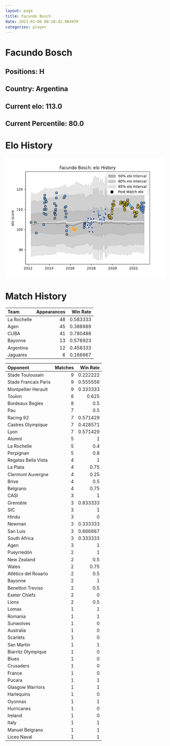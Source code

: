 ```yaml
---  
layout: page  
title: Facundo Bosch  
date: 2023-01-06 00:20:42.004939  
categories: player  
---
```

# Facundo Bosch

## Positions: H

## Country: Argentina

## Current elo: 113.0

## Current Percentile: 80.0

# Elo History


![elo history](history_FacundoBosch.png)
# Match History


| Team        |   Appearances |   Win Rate |
|:------------|--------------:|-----------:|
| La Rochelle |            48 |   0.583333 |
| Agen        |            45 |   0.388889 |
| CUBA        |            41 |   0.780488 |
| Bayonne     |            13 |   0.576923 |
| Argentina   |            12 |   0.458333 |
| Jaguares    |             6 |   0.166667 |

| Opponent             |   Matches |   Win Rate |
|:---------------------|----------:|-----------:|
| Stade Toulousain     |         9 |   0.222222 |
| Stade Francais Paris |         9 |   0.555556 |
| Montpellier Herault  |         9 |   0.333333 |
| Toulon               |         8 |   0.625    |
| Bordeaux Begles      |         8 |   0.5      |
| Pau                  |         7 |   0.5      |
| Racing 92            |         7 |   0.571429 |
| Castres Olympique    |         7 |   0.428571 |
| Lyon                 |         7 |   0.571429 |
| Alumni               |         5 |   1        |
| La Rochelle          |         5 |   0.4      |
| Perpignan            |         5 |   0.8      |
| Regatas Bella Vista  |         4 |   1        |
| La Plata             |         4 |   0.75     |
| Clermont Auvergne    |         4 |   0.25     |
| Brive                |         4 |   0.5      |
| Belgrano             |         4 |   0.75     |
| CASI                 |         3 |   1        |
| Grenoble             |         3 |   0.833333 |
| SIC                  |         3 |   1        |
| Hindu                |         3 |   0        |
| Newman               |         3 |   0.333333 |
| San Luis             |         3 |   0.666667 |
| South Africa         |         3 |   0.333333 |
| Agen                 |         3 |   1        |
| Pueyrredón           |         2 |   1        |
| New Zealand          |         2 |   0.5      |
| Wales                |         2 |   0.75     |
| Atlético del Rosario |         2 |   0.5      |
| Bayonne              |         2 |   1        |
| Benetton Treviso     |         2 |   0.5      |
| Exeter Chiefs        |         2 |   0        |
| Lions                |         2 |   0.5      |
| Lomas                |         1 |   1        |
| Romania              |         1 |   1        |
| Sunwolves            |         1 |   0        |
| Australia            |         1 |   0        |
| Scarlets             |         1 |   0        |
| San Martin           |         1 |   1        |
| Biarritz Olympique   |         1 |   0        |
| Blues                |         1 |   0        |
| Crusaders            |         1 |   0        |
| France               |         1 |   0        |
| Pucara               |         1 |   1        |
| Glasgow Warriors     |         1 |   1        |
| Harlequins           |         1 |   0        |
| Oyonnax              |         1 |   1        |
| Hurricanes           |         1 |   0        |
| Ireland              |         1 |   0        |
| Italy                |         1 |   1        |
| Manuel Belgrano      |         1 |   1        |
| Liceo Naval          |         1 |   1        |